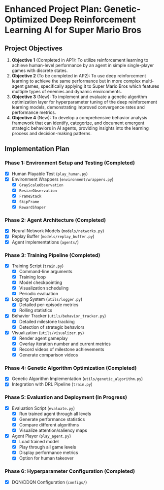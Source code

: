 # Enhanced Project Plan: Genetic-Optimized Deep Reinforcement Learning AI for Super Mario Bros

## Project Objectives

1.  **Objective 1** (Completed in AP1): To utilize reinforcement learning to achieve human-level performance by an agent in simple single-player games with discrete states.
2.  **Objective 2** (To be completed in AP2): To use deep reinforcement learning to achieve the same performance but in more complex multi-agent games, specifically applying it to Super Mario Bros which features multiple types of enemies and dynamic environments.
3.  **Objective 3** (New): To implement and evaluate a genetic algorithm optimization layer for hyperparameter tuning of the deep reinforcement learning models, demonstrating improved convergence rates and performance metrics.
4.  **Objective 4** (New): To develop a comprehensive behavior analysis framework that can identify, categorize, and document emergent strategic behaviors in AI agents, providing insights into the learning process and decision-making patterns.

## Implementation Plan

### Phase 1: Environment Setup and Testing (Completed)

*   [x] Human Playable Test (`play_human.py`)
*   [x] Environment Wrappers (`environment/wrappers.py`)
    *   [x] `GrayScaleObservation`
    *   [x] `ResizeObservation`
    *   [x] `FrameStack`
    *   [x] `SkipFrame`
    *   [x] `RewardShaper`

### Phase 2: Agent Architecture (Completed)

*   [x] Neural Network Models (`models/networks.py`)
*   [x] Replay Buffer (`models/replay_buffer.py`)
*   [x] Agent Implementations (`agents/`)

### Phase 3: Training Pipeline (Completed)

*   [x] Training Script (`train.py`)
    *   [x] Command-line arguments
    *   [x] Training loop
    *   [x] Model checkpointing
    *   [x] Visualization scheduling
    *   [x] Periodic evaluation
*   [x] Logging System (`utils/logger.py`)
    *   [x] Detailed per-episode metrics
    *   [x] Rolling statistics
*   [x] Behavior Tracker (`utils/behavior_tracker.py`)
    *   [x] Detailed milestone tracking
    *   [x] Detection of strategic behaviors
*   [x] Visualization (`utils/visualizer.py`)
    *   [x] Render agent gameplay
    *   [x] Overlay iteration number and current metrics
    *   [x] Record videos of milestone achievements
    *   [x] Generate comparison videos

### Phase 4: Genetic Algorithm Optimization (Completed)

*   [x] Genetic Algorithm Implementation (`utils/genetic_algorithm.py`)
*   [x] Integration with DRL Pipeline (`train.py`)

### Phase 5: Evaluation and Deployment (In Progress)

*   [x] Evaluation Script (`evaluate.py`)
    *   [x] Run trained agent through all levels
    *   [x] Generate performance statistics
    *   [x] Compare different algorithms
    *   [x] Visualize attention/saliency maps
*   [x] Agent Player (`play_agent.py`)
    *   [x] Load trained model
    *   [x] Play through all game levels
    *   [x] Display performance metrics
    *   [x] Option for human takeover

### Phase 6: Hyperparameter Configuration (Completed)

*   [x] DQN/DDQN Configuration (`configs/`)
